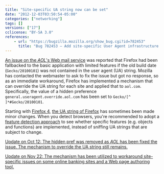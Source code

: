 ```yaml
---
title: "Site-specific UA string now can be set"
date: "2012-12-03T03:50:54-05:00"
categories: ["networking"]
tags: []
versions: ["17"]
cclicense: "BY-SA 3.0"
references:
    - url: "https://bugzilla.mozilla.org/show_bug.cgi?id=782453"
      title: "Bug 782453 – Add site-specific User Agent infrastructure and use it to fix AOL Mail"
---
```

[An issue on the *AOL*'s Web mail service](https://bugzilla.mozilla.org/show_bug.cgi?id=778408) was reported that Firefox had been fallbacked to the basic application with limited features if the old build date (`Gecko/20100101`) was not contained in the user agent (UA) string. Mozilla has contacted the webmaster to ask to fix the issue but got no response, so as an immediate workaround, Firefox has implemented a mechanism that can override the UA string for each site and applied that to `aol.com`. Specifically, the value of a hidden preference `general.useragent.override.aol.com` has been set to `Gecko/[^ ]*#Gecko/20100101`.

Starting with [Firefox 4](https://hacks.mozilla.org/2010/09/final-user-agent-string-for-firefox-4/), [the UA string of Firefox](https://developer.mozilla.org/docs/Gecko_user_agent_string_reference) has sometimes been made minor changes. When you detect browsers, you're recommended to adopt a [feature detection approach](https://developer.mozilla.org/docs/Browser_Feature_Detection) to see whether specific features (e.g. objects and functions) are implemented, instead of sniffing UA strings that are subject to change.

<ins datetime="2012-10-12">Update on Oct 12: [The hidden pref was removed](https://bugzilla.mozilla.org/show_bug.cgi?id=797363) as *AOL* has been fixed the issue. The mechanism to override the UA string still remains.</ins>

<ins datetime="2012-11-22">Update on Nov 22: The mechanism has been utilized to workaround site-specific issues on [some online banking sites](https://bugzilla.mozilla.org/show_bug.cgi?id=792054) and [a Web page authoring tool](https://bugzilla.mozilla.org/show_bug.cgi?id=799502).</ins>
